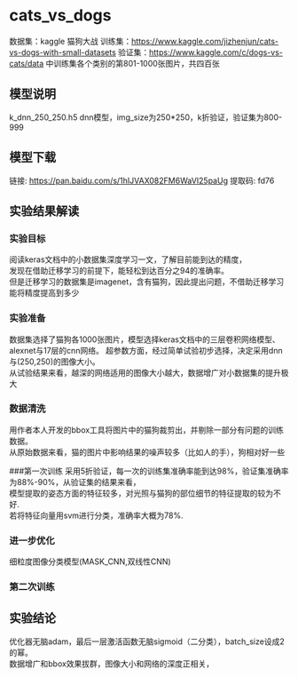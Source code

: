 # cats_vs_dogs

数据集：kaggle 猫狗大战
训练集：https://www.kaggle.com/jizhenjun/cats-vs-dogs-with-small-datasets
验证集：https://www.kaggle.com/c/dogs-vs-cats/data 中训练集各个类别的第801-1000张图片，共四百张

## 模型说明
k_dnn_250_250.h5 dnn模型，img_size为250*250，k折验证，验证集为800-999

## 模型下载
链接: https://pan.baidu.com/s/1hIJVAX082FM6WaVI25paUg 提取码: fd76

## 实验结果解读

### 实验目标
阅读keras文档中的小数据集深度学习一文，了解目前能到达的精度，  
发现在借助迁移学习的前提下，能轻松到达百分之94的准确率。  
但是迁移学习的数据集是imagenet，含有猫狗，因此提出问题，不借助迁移学习能将精度提高到多少

### 实验准备
数据集选择了猫狗各1000张图片，模型选择keras文档中的三层卷积网络模型、alexnet与17层的cnn网络。
超参数方面，经过简单试验初步选择，决定采用dnn与(250,250)的图像大小。  
从试验结果来看，越深的网络适用的图像大小越大，数据增广对小数据集的提升极大

### 数据清洗
用作者本人开发的bbox工具将图片中的猫狗裁剪出，并剔除一部分有问题的训练数据。  
从原始数据来看，猫的图片中影响结果的噪声较多（比如人的手），狗相对好一些

###第一次训练
采用5折验证，每一次的训练集准确率能到达98%，验证集准确率为88%-90%，从验证集的结果来看，  
模型提取的姿态方面的特征较多，对光照与猫狗的部位细节的特征提取的较为不好.  
若将特征向量用svm进行分类，准确率大概为78%.  

### 进一步优化
细粒度图像分类模型(MASK_CNN,双线性CNN)

### 第二次训练


## 实验结论
优化器无脑adam，最后一层激活函数无脑sigmoid（二分类），batch_size设成2的幂。  
数据增广和bbox效果拔群，图像大小和网络的深度正相关，
